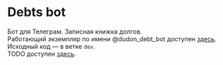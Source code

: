 # Debts bot
Бот для Телеграм. Записная книжка долгов.  
Работающий экземпляр по имени @dudon_debt_bot доступен [здесь](https://t.me/dudon_debt_bot "Telegram link").  
Исходный код &mdash; в ветке `dev`.  
TODO доступен [здесь](https://trello.com/b/wN834ZGE/debt-bot "Trello desk").
